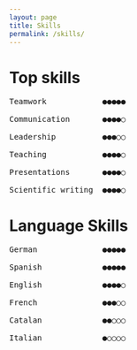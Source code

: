 ```yaml
---
layout: page
title: Skills
permalink: /skills/
---
```


# Top skills

<pre>
Teamwork            &#9679;&#9679;&#9679;&#9679;&#9679;

Communication       &#9679;&#9679;&#9679;&#9679;&#9675;

Leadership          &#9679;&#9679;&#9679;&#9675;&#9675;

Teaching            &#9679;&#9679;&#9679;&#9679;&#9675;

Presentations       &#9679;&#9679;&#9679;&#9679;&#9675;

Scientific writing  &#9679;&#9679;&#9679;&#9679;&#9675;
</pre>

# Language Skills

<pre>
German              &#9679;&#9679;&#9679;&#9679;&#9679;

Spanish             &#9679;&#9679;&#9679;&#9679;&#9679;

English             &#9679;&#9679;&#9679;&#9679;&#9675;

French              &#9679;&#9679;&#9679;&#9675;&#9675;

Catalan             &#9679;&#9679;&#9675;&#9675;&#9675;

Italian             &#9679;&#9675;&#9675;&#9675;&#9675;
</pre>